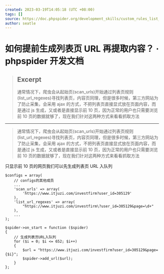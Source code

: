 ```yaml
---
created: 2023-03-19T14:05:18 (UTC +08:00)
tags: []
source: https://doc.phpspider.org/development_skills/custom_rules_list_page.html
author: seatle
---
```


# 如何提前生成列表页 URL 再提取内容？ · phpspider 开发文档

> ## Excerpt
>
> 通常情况下，爬虫会从起始页(scan_urls)开始通过列表页规则(list_url_regexes)寻找列表页，内容页同理，但是很多时候，第三方网站为了防止采集，会采用 ajax 的方式，不把列表页直接显式放在页面内容，而是通过 js 生成，又或者是直接显示前 10 页，因为正常的用户也只需要浏览前 10 页的数据就够了，现在我们针对这两种方式来看看抓取方法

---

> 通常情况下，爬虫会从起始页(scan_urls)开始通过列表页规则(list_url_regexes)寻找列表页，内容页同理，但是很多时候，第三方网站为了防止采集，会采用 ajax 的方式，不把列表页直接显式放在页面内容，而是通过 js 生成，又或者是直接显示前 10 页，因为正常的用户也只需要浏览前 10 页的数据就够了，现在我们针对这两种方式来看看抓取方法

只显示前 10 页的网页我们可以先生成列表页 URL 入队列

```
$configs = array(
    // configs的其他成员
    ...
    'scan_urls' => array(
        'https://www.itjuzi.com/investfirm?user_id=305129'
    ),
    'list_url_regexes' => array(
        "https://www.itjuzi.com/investfirm\?user_id=305129&page=\d+"
    ),
    ...
);

$spider->on_start = function ($spider)
{
    // 生成列表页URL入队列
    for ($i = 0; $i <= 652; $i++)
    {
        $url = "https://www.itjuzi.com/investfirm?user_id=305129&page={$i}";
        $spider->add_url($url);
    }
};
```
